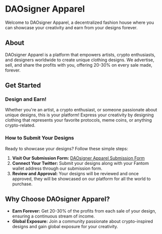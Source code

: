 # DAOsigner Apparel

Welcome to DAOsigner Apparel, a decentralized fashion house where you can showcase your creativity and earn from your designs forever.

## About

DAOsigner Apparel is a platform that empowers artists, crypto enthusiasts, and designers worldwide to create unique clothing designs. We advertise, sell, and share the profits with you, offering 20-30% on every sale made, forever.

## Get Started

### Design and Earn!

Whether you're an artist, a crypto enthusiast, or someone passionate about unique designs, this is your platform! Express your creativity by designing clothing that represents your favorite protocols, meme coins, or anything crypto-related.

### How to Submit Your Designs

Ready to showcase your designs? Follow these simple steps:

1. **Visit Our Submission Form:** [DAOsigner Apparel Submission Form](https://app.deform.cc/form/27997b11-7f60-4298-9c99-7226ff9305eb/)
2. **Connect Your Twitter:** Submit your designs along with your Fantom wallet address through our submission form.
3. **Review and Approval:** Your designs will be reviewed and once approved, they will be showcased on our platform for all the world to purchase.

## Why Choose DAOsigner Apparel?

- **Earn Forever:** Get 20-30% of the profits from each sale of your design, ensuring a continuous stream of income.
- **Global Exposure:** Join a community passionate about crypto-inspired designs and gain global exposure for your creativity.
